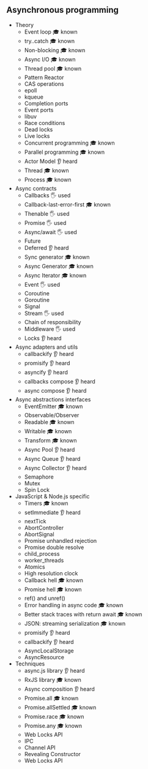 ## Asynchronous programming

- Theory
  - Event loop 🎓 known
  - try..catch 🎓 known
  - Non-blocking 🎓 known
  - Async I/O 🎓 known
  - Thread pool 🎓 known
  - Pattern Reactor
  - CAS operations
  - epoll
  - kqueue
  - Completion ports
  - Event ports
  - libuv
  - Race conditions
  - Dead locks
  - Live locks
  - Concurrent programming 🎓 known
  - Parallel programming 🎓 known
  - Actor Model 👂 heard
  - Thread 🎓 known
  - Process 🎓 known
- Async contracts
  - Callbacks 🖐️ used
  - Callback-last-error-first 🎓 known
  - Thenable 🖐️ used
  - Promise 🖐️ used
  - Async/await 🖐️ used
  - Future
  - Deferred 👂 heard
  - Sync generator 🎓 known
  - Async Generator 🎓 known
  - Async Iterator 🎓 known
  - Event 🖐️ used
  - Coroutine
  - Goroutine
  - Signal
  - Stream 🖐️ used
  - Chain of responsibility
  - Middleware 🖐️ used
  - Locks 👂 heard
- Async adapters and utils
  - callbackify 👂 heard
  - promisify 👂 heard
  - asyncify 👂 heard
  - callbacks compose 👂 heard
  - async compose 👂 heard
- Async abstractions interfaces
  - EventEmitter 🎓 known
  - Observable/Observer
  - Readable 🎓 known
  - Writable 🎓 known
  - Transform 🎓 known
  - Async Pool 👂 heard
  - Async Queue 👂 heard
  - Async Collector 👂 heard
  - Semaphore
  - Mutex
  - Spin Lock
- JavaScript & Node.js specific
  - Timers 🎓 known
  - setImmediate 👂 heard
  - nextTick
  - AbortController
  - AbortSignal
  - Promise unhandled rejection
  - Promise double resolve
  - child_process
  - worker_threads
  - Atomics
  - High resolution clock
  - Callback hell 🎓 known
  - Promise hell 🎓 known
  - ref() and unref()
  - Error handling in async code 🎓 known
  - Better stack traces with return await 🎓 known
  - JSON: streaming serialization 🎓 known
  - promisify 👂 heard
  - callbackify 👂 heard
  - AsyncLocalStorage
  - AsyncResource
- Techniques
  - async.js library 👂 heard
  - RxJS library 🎓 known
  - Async composition 👂 heard
  - Promise.all 🎓 known
  - Promise.allSettled 🎓 known
  - Promise.race 🎓 known
  - Promise.any 🎓 known
  - Web Locks API
  - IPC
  - Channel API
  - Revealing Constructor
  - Web Locks API
